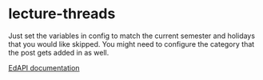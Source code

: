 # lecture-threads

Just set the variables in config to match the current semester and holidays that you would like skipped.
You might need to configure the category that the post gets added in as well.

[EdAPI documentation](https://github.com/smartspot2/edapi)
